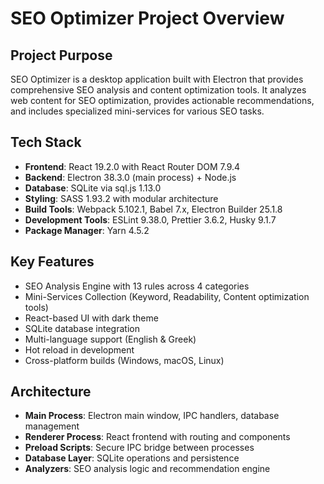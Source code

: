 # SEO Optimizer Project Overview

## Project Purpose

SEO Optimizer is a desktop application built with Electron that provides comprehensive SEO analysis and content optimization tools. It analyzes web content for SEO optimization, provides actionable recommendations, and includes specialized mini-services for various SEO tasks.

## Tech Stack

- **Frontend**: React 19.2.0 with React Router DOM 7.9.4
- **Backend**: Electron 38.3.0 (main process) + Node.js
- **Database**: SQLite via sql.js 1.13.0
- **Styling**: SASS 1.93.2 with modular architecture
- **Build Tools**: Webpack 5.102.1, Babel 7.x, Electron Builder 25.1.8
- **Development Tools**: ESLint 9.38.0, Prettier 3.6.2, Husky 9.1.7
- **Package Manager**: Yarn 4.5.2

## Key Features

- SEO Analysis Engine with 13 rules across 4 categories
- Mini-Services Collection (Keyword, Readability, Content optimization tools)
- React-based UI with dark theme
- SQLite database integration
- Multi-language support (English & Greek)
- Hot reload in development
- Cross-platform builds (Windows, macOS, Linux)

## Architecture

- **Main Process**: Electron main window, IPC handlers, database management
- **Renderer Process**: React frontend with routing and components
- **Preload Scripts**: Secure IPC bridge between processes
- **Database Layer**: SQLite operations and persistence
- **Analyzers**: SEO analysis logic and recommendation engine

